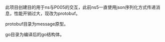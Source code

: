 此项目创建目的用于ns与P005的交互，此前ns5一直使用json序列化方式传递消息，性能开销过大，现改为protobuf。

protobuf目录为message原型。

go目录为编译后的go结构体。
